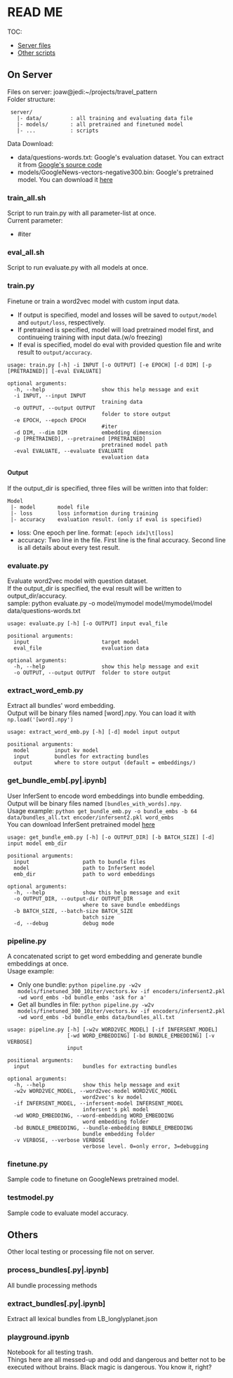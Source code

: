 READ ME
=============
TOC:
 * [Server files](#On-Server)
 * [Other scripts](#Others)

On Server
-------------

Files on server: joaw@jedi:~/projects/travel_pattern  
Folder structure:
```
 server/
   |- data/         : all training and evaluating data file
   |- models/       : all pretrained and finetuned model
   |- ...           : scripts
```
Data Download:
 * data/questions-words.txt: Google's evaluation dataset. You can extract it from [Google's source code](https://storage.googleapis.com/google-code-archive-source/v2/code.google.com/word2vec/source-archive.zip)  
 * models/GoogleNews-vectors-negative300.bin: Google's pretrained model. You can download it [here](https://drive.google.com/file/d/0B7XkCwpI5KDYNlNUTTlSS21pQmM/edit?usp=sharing)

### train_all.sh

Script to run train.py with all parameter-list at once.  
Current parameter:  
 - #iter

### eval_all.sh

Script to run evaluate.py with all models at once.  

### train.py
Finetune or train a word2vec model with custom input data.
 * If output is specified, model and losses will be saved to `output/model` and `output/loss`, respectively.  
 * If pretrained is specified, model will load pretrained model first, and continueing training with input data.(w/o freezing)  
 * If eval is specified, model do eval with provided question file and write result to `output/accuracy`.  
```
usage: train.py [-h] -i INPUT [-o OUTPUT] [-e EPOCH] [-d DIM] [-p [PRETRAINED]] [-eval EVALUATE]

optional arguments:
  -h, --help                  show this help message and exit
  -i INPUT, --input INPUT
                              training data
  -o OUTPUT, --output OUTPUT
                              folder to store output
  -e EPOCH, --epoch EPOCH
                              #iter
  -d DIM, --dim DIM           embedding dimension
  -p [PRETRAINED], --pretrained [PRETRAINED]
                              pretrained model path
  -eval EVALUATE, --evaluate EVALUATE
                              evaluation data
```
#### Output
If the output_dir is specified, three files will be written into that folder:
```
Model
 |- model       model file
 |- loss        loss information during training
 |- accuracy    evaluation result. (only if eval is specified)
```
 * loss: One epoch per line. format: `[epoch idx]\t[loss]`
 * accuracy: Two line in the file. First line is the final accuracy. Second line is all details about every test result.

### evaluate.py
Evaluate word2vec model with question dataset.  
If the output_dir is specified, the eval result will be written to output_dir/accuracy.  
sample: python evaluate.py -o model/mymodel model/mymodel/model data/questions-words.txt
```
usage: evaluate.py [-h] [-o OUTPUT] input eval_file

positional arguments:
  input                       target model
  eval_file                   evaluation data

optional arguments:
  -h, --help                  show this help message and exit
  -o OUTPUT, --output OUTPUT  folder to store output
```

### extract_word_emb.py
Extract all bundles' word embedding.  
Output will be binary files named [word].npy. You can load it with `np.load('[word].npy')`  
```
usage: extract_word_emb.py [-h] [-d] model input output

positional arguments:
  model        input kv model
  input        bundles for extracting bundles
  output       where to store output (default = embeddings/)
```

### get_bundle_emb[.py|.ipynb]
User InferSent to encode word embeddings into bundle embedding.  
Output will be binary files named `[bundles_with_words].npy`.   
Usage example: `python get_bundle_emb.py -o bundle_embs -b 64 data/bundles_all.txt encoder/infersent2.pkl word_embs`  
You can download InferSent pretrained model [here](https://github.com/facebookresearch/InferSent)
```
usage: get_bundle_emb.py [-h] [-o OUTPUT_DIR] [-b BATCH_SIZE] [-d] input model emb_dir

positional arguments:
  input                 path to bundle files
  model                 path to InferSent model
  emb_dir               path to word embeddings

optional arguments:
  -h, --help            show this help message and exit
  -o OUTPUT_DIR, --output-dir OUTPUT_DIR
                        where to save bundle embeddings
  -b BATCH_SIZE, --batch-size BATCH_SIZE
                        batch size
  -d, --debug           debug mode
```

### pipeline.py
A concatenated script to get word embedding and generate bundle embeddings at once.  
Usage example:
 * Only one bundle: `python pipeline.py -w2v models/finetuned_300_10iter/vectors.kv -if encoders/infersent2.pkl -wd word_embs -bd bundle_embs 'ask for a'`
 * Get all bundles in file: `python pipeline.py -w2v models/finetuned_300_10iter/vectors.kv -if encoders/infersent2.pkl -wd word_embs -bd bundle_embs data/bundles_all.txt`
```
usage: pipeline.py [-h] [-w2v WORD2VEC_MODEL] [-if INFERSENT_MODEL]
                   [-wd WORD_EMBEDDING] [-bd BUNDLE_EMBEDDING] [-v VERBOSE]
                   input

positional arguments:
  input                 bundles for extracting bundles

optional arguments:
  -h, --help            show this help message and exit
  -w2v WORD2VEC_MODEL, --word2vec-model WORD2VEC_MODEL
                        word2vec's kv model
  -if INFERSENT_MODEL, --infersent-model INFERSENT_MODEL
                        infersent's pkl model
  -wd WORD_EMBEDDING, --word-embedding WORD_EMBEDDING
                        word embedding folder
  -bd BUNDLE_EMBEDDING, --bundle-embedding BUNDLE_EMBEDDING
                        bundle embedding folder
  -v VERBOSE, --verbose VERBOSE
                        verbose level. 0=only error, 3=debugging
```

### finetune.py
Sample code to finetune on GoogleNews pretrained model.

### testmodel.py
Sample code to evaluate model accuracy.


Others
-------------------
Other local testing or processing file not on server.

### process_bundles[.py|.ipynb]
All bundle processing methods

### extract_bundles[.py|.ipynb]
Extract all lexical bundles from LB_longlyplanet.json

### playground.ipynb
Notebook for all testing trash.  
Things here are all messed-up and odd and dangerous and better not to be executed without brains. Black magic is dangerous. You know it, right?
